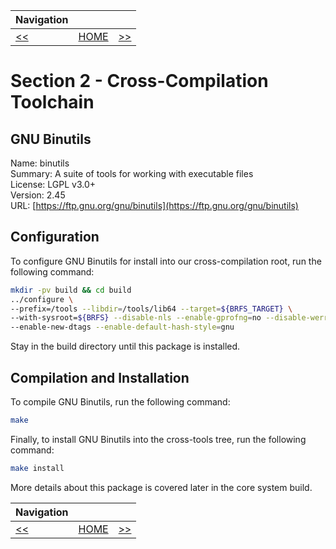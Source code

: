 | Navigation |||
| --- | --- | ---: |
| [<<](./LinuxHeaders.md) | [HOME](../README.md) | [>>](./GNUGCC.md) |

# Section 2 - Cross-Compilation Toolchain

## GNU Binutils

Name: binutils<br />
Summary: A suite of tools for working with executable files<br />
License: LGPL v3.0+<br />
Version: 2.45<br />
URL: [https://ftp.gnu.org/gnu/binutils](https://ftp.gnu.org/gnu/binutils)<br />

## Configuration

To configure GNU Binutils for install into our cross-compilation root, run the following command:

```bash
mkdir -pv build && cd build
../configure \
--prefix=/tools --libdir=/tools/lib64 --target=${BRFS_TARGET} \
--with-sysroot=${BRFS} --disable-nls --enable-gprofng=no --disable-werror \
--enable-new-dtags --enable-default-hash-style=gnu
```

Stay in the build directory until this package is installed.

## Compilation and Installation

To compile GNU Binutils, run the following command:

```bash
make
```

Finally, to install GNU Binutils into the cross-tools tree, run the following command:

```bash
make install
```

More details about this package is covered later in the core system build.

| Navigation |||
| --- | --- | ---: |
| [<<](./LinuxHeaders.md) | [HOME](../README.md) | [>>](./GNUGCC.md) |
